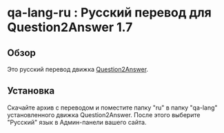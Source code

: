 ﻿﻿qa-lang-ru : Русский перевод для Question2Answer 1.7
==============================================================================

Обзор
--------
Это русский перевод движка 
[Question2Answer](http://www.question2answer.org/).

Установка
------------
Скачайте архив с переводом и поместите папку "ru" в папку "qa-lang" 
установленного движка Question2Answer. После этого выберите "Русский" язык 
в Админ-панели вашего сайта.